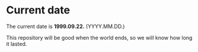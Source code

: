 # Current date

The current date is **1999.09.22.** (YYYY.MM.DD.)

This repository will be good when the world ends, so we will know how long it lasted.